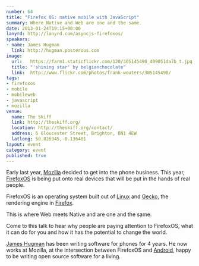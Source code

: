 ```yaml
---
number: 64
title: "Firefox OS: native mobile with JavaScript"
summary: Where Native and Web are one and the same.
date: 2013-01-24T19:15+00:00
lanyrd: http://lanyrd.com/asyncjs-firefoxos/
speakers:
- name: James Hugman
  link: http://hugman.posterous.com
image:
  url:   https://farm1.staticflickr.com/120/305145490_409051da7b_t.jpg
  title: "'shining star' by belgianchocolate"
  link:  http://www.flickr.com/photos/frank-wouters/305145490/
tags:
- firefoxos
- mobile
- mobileweb
- javascript
- mozilla
venue:
  name: The Skiff
  link: http://theskiff.org/
  location: http://theskiff.org/contact/
  address: 6 Gloucester Street, Brighton, BN1 4EW
  latlong: 50.826945,-0.136401
layout: event
category: event
published: true
---
```


Early last year, [Mozilla][mozilla] decided to get into the phone business. This year, [FirefoxOS][firefoxos] is being put onto real devices that will be put in the hands of real people.

FirefoxOS is an operating system built out of [Linux][linux] and [Gecko][gecko], the rendering engine in [Firefox][firefox].

This is where Web meets Native and are one and the same.

Come to this talk to hear why people are paying attention to FirefoxOS, what it can do for you and how it has the potential to change the world.

[James Hugman][james] has been writing software for phones for 4 years. He now works at Mozilla, at the intersection between FirefoxOS and [Android][android], happy to be writing open source software for a living.

[mozilla]: https://www.mozilla.org
[firefoxos]: https://www.mozilla.org/firefoxos/
[firefox]: https://www.mozilla.org/firefox/
[linux]: https://en.wikipedia.org/wiki/Linux
[gecko]: https://developer.mozilla.org/docs/Gecko/FAQ
[android]: https://en.wikipedia.org/wiki/Android_(operating_system)
[james]: http://hugman.posterous.com